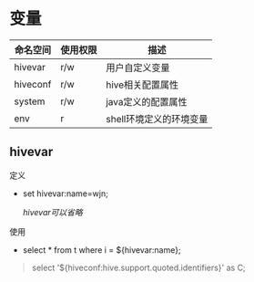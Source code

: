 # 变量

命名空间| 使用权限| 描述
-|-|-
hivevar| r/w| 用户自定义变量
hiveconf| r/w| hive相关配置属性
system| r/w| java定义的配置属性
env| r| shell环境定义的环境变量

## hivevar

定义
* set hivevar:name=wjn;

    *hivevar可以省略*

使用
* select * from t where i = ${hivevar:name};


> select '${hiveconf:hive.support.quoted.identifiers}' as C;